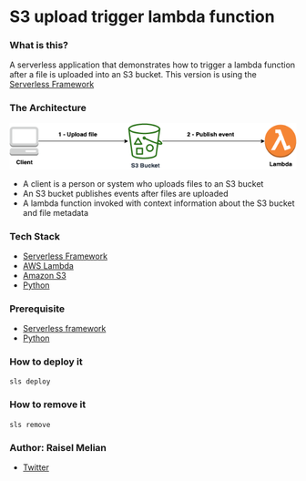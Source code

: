 # S3 upload trigger lambda function

### What is this?
A serverless application that demonstrates how to trigger a lambda function after a file is uploaded into an S3 bucket. This version is using the [Serverless Framework](https://www.serverless.com/)

### The Architecture
![Diagram](../assets/diagram.png)
* A client is a person or system who uploads files to an S3 bucket
* An S3 bucket publishes events after files are uploaded
* A lambda function invoked with context information about the S3 bucket and file metadata


### Tech Stack
* [Serverless Framework](https://www.serverless.com/)
* [AWS Lambda](https://aws.amazon.com/lambda/)
* [Amazon S3](https://aws.amazon.com/s3/)
* [Python](https://www.python.org/)


### Prerequisite
* [Serverless framework](https://www.serverless.com/framework/docs/providers/aws/guide/installation/)
* [Python](https://wiki.python.org/moin/BeginnersGuide/Download)


### How to deploy it
```
sls deploy
```

### How to remove it
```
sls remove
```


### Author: Raisel Melian
* [Twitter](https://twitter.com/raiselmelian)